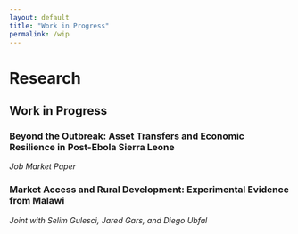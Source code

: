 ```yaml
---
layout: default
title: "Work in Progress"
permalink: /wip
---
```


# Research

## Work in Progress

<div class="pub-list">

<div class="pub-item">
  <h3 class="pub-title">
      Beyond the Outbreak: Asset Transfers and Economic Resilience in Post-Ebola Sierra Leone
  </h3>
  <div class="pub-meta">
    <em>Job Market Paper </em><br>
  </div>
  </details>
</div>



<div class="pub-item">
  <h3 class="pub-title">
      Market Access and Rural Development: Experimental Evidence from Malawi
  </h3>
  <div class="pub-meta">
    <em>Joint with Selim Gulesci, Jared Gars, and Diego Ubfal </em><br>
  </div>
  </details>
</div>

